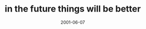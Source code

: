 ---
layout: base.njk
title : 'in the future things will be better' 
view_title : 'in the future things will be better' 
year : '2001' 
date : '2001-06-07' 
img_file : '/drawing/inthefuture.png' 
html_file : 'inthefuture' 
next_html : 'hatebirds.html' 
year_order : '95' 
permalink : "title/{{html_file}}.html"
---